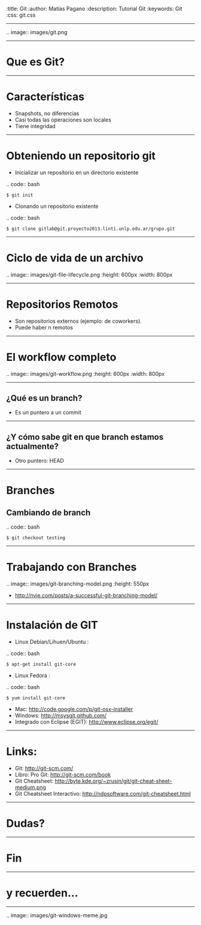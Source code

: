 :title: Git
:author: Matías Pagano
:description: Tutorial Git
:keywords: Git
:css: git.css

----

.. image:: images/git.png

----

Que es Git?
===========



----

Características
=============== 

* Snapshots, no diferencias
* Casi todas las operaciones son locales
* Tiene integridad

----

Obteniendo un repositorio git
=============================
    
- Inicializar un repositorio en un directorio existente

.. code:: bash

	$ git init

- Clonando un repositorio existente

.. code:: bash

	$ git clone gitlab@git.proyecto2013.linti.unlp.edu.ar/grupo.git
	
----

Ciclo de vida de un archivo
===========================

.. image:: images/git-file-lifecycle.png
    :height: 600px
    :width: 800px

----

Repositorios Remotos
====================

- Son repositorios externos (ejemplo: de coworkers).
- Puede haber n remotos

----

El workflow completo
====================

.. image:: images/git-workflow.png
    :height: 600px
    :width: 800px

----

¿Qué es un branch?
------------------

- Es un puntero a un commit

----

¿Y cómo sabe git en que branch estamos actualmente?
---------------------------------------------------

- Otro puntero: HEAD 

----

Branches
========

Cambiando de branch
-------------------

.. code:: bash

	$ git checkout testing

----

Trabajando con Branches
=======================

.. image:: images/git-branching-model.png
    :height: 550px
    
- http://nvie.com/posts/a-successful-git-branching-model/

----

Instalación de GIT
==================

* Linux Debian/Lihuen/Ubuntu :

.. code:: bash
		
	$ apt-get install git-core


* Linux Fedora :
	
.. code:: bash
		
	$ yum install git-core

* Mac: http://code.google.com/p/git-osx-installer
* Windows: http://msysgit.github.com/
* Integrado con Eclipse (EGIT): http://www.eclipse.org/egit/
	
----

Links:
======

* Git: http://git-scm.com/
* Libro: Pro Git: http://git-scm.com/book
* Git Cheatsheet: http://byte.kde.org/~zrusin/git/git-cheat-sheet-medium.png
* Git Cheatsheet Interactivo: http://ndpsoftware.com/git-cheatsheet.html

----

Dudas?
======

----


Fin
===

----

y recuerden...
==============

----

.. image:: images/git-windows-meme.jpg
